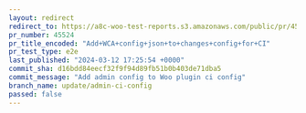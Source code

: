 ```yaml
---
layout: redirect
redirect_to: https://a8c-woo-test-reports.s3.amazonaws.com/public/pr/45524/e2e/index.html
pr_number: 45524
pr_title_encoded: "Add+WCA+config+json+to+changes+config+for+CI"
pr_test_type: e2e
last_published: "2024-03-12 17:25:54 +0000"
commit_sha: d16bdd84eecf32f9f94d89fb51b0b403de71dba5
commit_message: "Add admin config to Woo plugin ci config"
branch_name: update/admin-ci-config
passed: false
---
```

